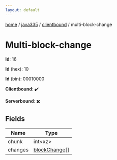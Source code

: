 ```yaml
---
layout: default
---
```


[home](/)  /  [java335](/protocol/java335)  /  [clientbound](/protocol/java335/clientbound)  /  multi-block-change

# Multi-block-change

**Id**: 16

**Id** (hex): 10

**Id** (bin): 00010000

**Clientbound**: ✔️

**Serverbound**: ✖️

## Fields

Name | Type
---|---
chunk | int&lt;xz&gt;
changes | [blockChange](/protocol/java335/types/block-change)[]


